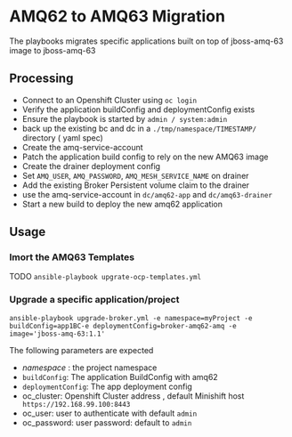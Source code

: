 # AMQ62 to AMQ63 Migration

The playbooks migrates specific applications built on top of jboss-amq-63 image  to jboss-amq-63

## Processing
* Connect to an Openshift Cluster using ```oc login```
* Verify the application buildConfig and deploymentConfig exists
* Ensure the playbook is started by ```admin / system:admin```
* back up  the existing bc and dc in a ```./tmp/namespace/TIMESTAMP/``` directory ( yaml spec)
* Create the amq-service-account
* Patch the application build config to rely on the new AMQ63 image
* Create the drainer deployment config
* Set ```AMQ_USER```, ```AMQ_PASSWORD```, ```AMQ_MESH_SERVICE_NAME``` on drainer
* Add the existing Broker Persistent volume claim to the drainer
* use the  amq-service-account in  ```dc/amq62-app``` and ```dc/amq63-drainer``` 
* Start a new build to deploy the new amq62 application 


## Usage

### Imort the AMQ63 Templates

TODO
  ```ansible-playbook upgrate-ocp-templates.yml```

### Upgrade a specific application/project

  ```ansible-playbook upgrade-broker.yml -e namespace=myProject -e buildConfig=app1BC-e deploymentConfig=broker-amq62-amq -e image='jboss-amq-63:1.1' ```

The following parameters are expected
* *namespace* : the project namespace 
* ```buildConfig```: The application BuildConfig with amq62
* ```deploymentConfig```: The app deployment config
* oc_cluster: Openshift Cluster address , default Minishift host  ``` https://192.168.99.100:8443```
* oc_user: user to authenticate with   default ```admin```
* oc_password: user password: default to ```admin``` 
